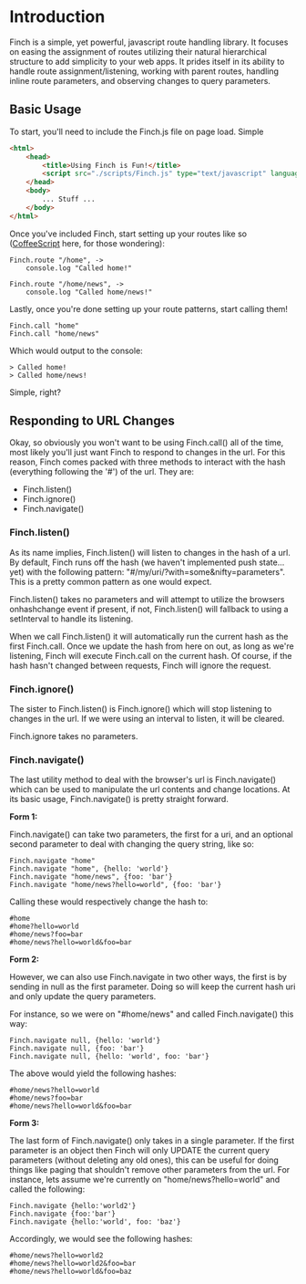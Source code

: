 # Introduction
Finch is a simple, yet powerful, javascript route handling library.  It focuses on easing the assignment of routes utilizing their natural hierarchical structure to add simplicity to your web apps.  It prides itself in its ability to handle route assignment/listening, working with parent routes, handling inline route parameters, and observing changes to query parameters.

## Basic Usage
To start, you'll need to include the Finch.js file on page load. Simple

```html
<html>
	<head>
		<title>Using Finch is Fun!</title>
		<script src="./scripts/Finch.js" type="text/javascript" language="javascript"></script>
	</head>
	<body>
		... Stuff ...
	</body>
</html>
```

Once you've included Finch, start setting up your routes like so ([CoffeeScript](http://coffeescript.org/) here, for those wondering):

	Finch.route "/home", ->
		console.log "Called home!"
	
	Finch.route "/home/news", ->
		console.log "Called home/news!"

Lastly, once you're done setting up your route patterns, start calling them!

	Finch.call "home"
	Finch.call "home/news"

Which would output to the console:

	> Called home!
	> Called home/news!

Simple, right?

## Responding to URL Changes

Okay, so obviously you won't want to be using Finch.call() all of the time, most likely you'll just want Finch to respond to changes in the url.  For this reason, Finch comes packed with three methods to interact with the hash (everything following the '#') of the url.  They are:

* Finch.listen()
* Finch.ignore()
* Finch.navigate()

### Finch.listen()
As its name implies, Finch.listen() will listen to changes in the hash of a url.  By default, Finch runs off the hash (we haven't implemented push state... yet) with the following pattern: "#/my/uri/?with=some&nifty=parameters".  This is a pretty common pattern as one would expect.

Finch.listen() takes no parameters and will attempt to utilize the browsers onhashchange event if present, if not, Finch.listen() will fallback to using a setInterval to handle its listening.

When we call Finch.listen() it will automatically run the current hash as the first Finch.call. Once we update the hash from here on out, as long as we're listening, Finch will execute Finch.call on the current hash. Of course, if the hash hasn't changed between requests, Finch will ignore the request.  

### Finch.ignore()
The sister to Finch.listen() is Finch.ignore() which will stop listening to changes in the url.  If we were using an interval to listen, it will be cleared.

Finch.ignore takes no parameters.

### Finch.navigate()
The last utility method to deal with the browser's url is Finch.navigate() which can be used to manipulate the url contents and change locations.  At its basic usage, Finch.navigate() is pretty straight forward.  

**Form 1:**

Finch.navigate() can take two parameters, the first for a uri, and an optional second parameter to deal with changing the query string, like so:

	Finch.navigate "home"
	Finch.navigate "home", {hello: 'world'}
	Finch.navigate "home/news", {foo: 'bar'}
	Finch.navigate "home/news?hello=world", {foo: 'bar'}


Calling these would respectively change the hash to:
	
	#home
	#home?hello=world
	#home/news?foo=bar
	#home/news?hello=world&foo=bar

**Form 2:**

However, we can also use Finch.navigate in two other ways, the first is by sending in null as the first parameter.  Doing so will keep the current hash uri and only update the query parameters.

For instance, so we were on "#home/news" and called Finch.navigate() this way:

	Finch.navigate null, {hello: 'world'}
	Finch.navigate null, {foo: 'bar'}
	Finch.navigate null, {hello: 'world', foo: 'bar'}

The above would yield the following hashes:

	#home/news?hello=world
	#home/news?foo=bar
	#home/news?hello=world&foo=bar

**Form 3:**

The last form of Finch.navigate() only takes in a single parameter.  If the first parameter is an object then Finch will only UPDATE the current query parameters (without deleting any old ones), this can be useful for doing things like paging that shouldn't remove other parameters from the url.  For instance, lets assume we're currently on "home/news?hello=world" and called the following:

	Finch.navigate {hello:'world2'}
	Finch.navigate {foo:'bar'}
	Finch.navigate {hello:'world', foo: 'baz'}

Accordingly, we would see the following hashes:

	#home/news?hello=world2
	#home/news?hello=world2&foo=bar
	#home/news?hello=world&foo=baz
